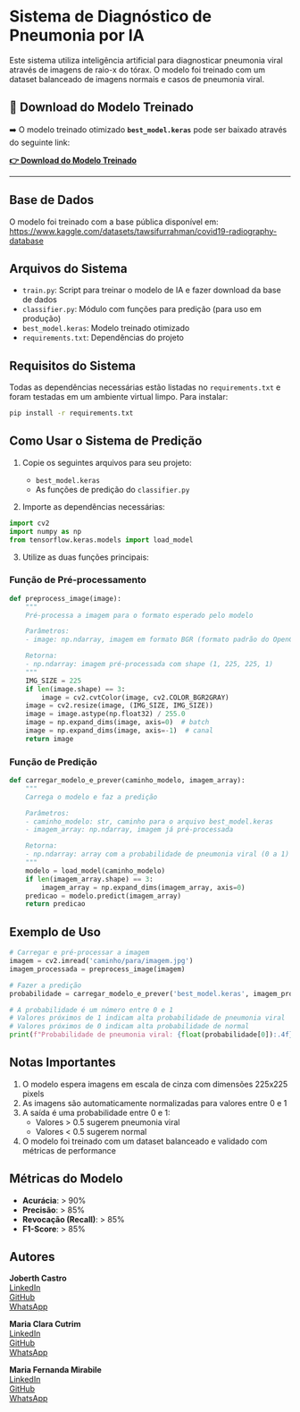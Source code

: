 # Sistema de Diagnóstico de Pneumonia por IA

Este sistema utiliza inteligência artificial para diagnosticar pneumonia viral através de imagens de raio-x do tórax. O modelo foi treinado com um dataset balanceado de imagens normais e casos de pneumonia viral.

## 🚨 Download do Modelo Treinado

➡️ O modelo treinado otimizado **`best_model.keras`** pode ser baixado através do seguinte link:  

**[👉 Download do Modelo Treinado](https://drive.google.com/file/d/1jXTWGgX3iQofwEfT4088TGazn4mhYVne/view?usp=drive_link)**

---

## Base de Dados

O modelo foi treinado com a base pública disponível em:  
https://www.kaggle.com/datasets/tawsifurrahman/covid19-radiography-database

## Arquivos do Sistema

- `train.py`: Script para treinar o modelo de IA e fazer download da base de dados
- `classifier.py`: Módulo com funções para predição (para uso em produção)
- `best_model.keras`: Modelo treinado otimizado
- `requirements.txt`: Dependências do projeto

## Requisitos do Sistema

Todas as dependências necessárias estão listadas no `requirements.txt` e foram testadas em um ambiente virtual limpo. Para instalar:

```bash
pip install -r requirements.txt
```

## Como Usar o Sistema de Predição

1. Copie os seguintes arquivos para seu projeto:
   - `best_model.keras`
   - As funções de predição do `classifier.py`

2. Importe as dependências necessárias:

```python
import cv2
import numpy as np
from tensorflow.keras.models import load_model
```

3. Utilize as duas funções principais:

### Função de Pré-processamento

```python
def preprocess_image(image):
    """
    Pré-processa a imagem para o formato esperado pelo modelo

    Parâmetros:
    - image: np.ndarray, imagem em formato BGR (formato padrão do OpenCV)

    Retorna:
    - np.ndarray: imagem pré-processada com shape (1, 225, 225, 1)
    """
    IMG_SIZE = 225
    if len(image.shape) == 3:
        image = cv2.cvtColor(image, cv2.COLOR_BGR2GRAY)
    image = cv2.resize(image, (IMG_SIZE, IMG_SIZE))
    image = image.astype(np.float32) / 255.0
    image = np.expand_dims(image, axis=0)  # batch
    image = np.expand_dims(image, axis=-1)  # canal
    return image
```

### Função de Predição

```python
def carregar_modelo_e_prever(caminho_modelo, imagem_array):
    """
    Carrega o modelo e faz a predição

    Parâmetros:
    - caminho_modelo: str, caminho para o arquivo best_model.keras
    - imagem_array: np.ndarray, imagem já pré-processada

    Retorna:
    - np.ndarray: array com a probabilidade de pneumonia viral (0 a 1)
    """
    modelo = load_model(caminho_modelo)
    if len(imagem_array.shape) == 3:
        imagem_array = np.expand_dims(imagem_array, axis=0)
    predicao = modelo.predict(imagem_array)
    return predicao
```

## Exemplo de Uso

```python
# Carregar e pré-processar a imagem
imagem = cv2.imread('caminho/para/imagem.jpg')
imagem_processada = preprocess_image(imagem)

# Fazer a predição
probabilidade = carregar_modelo_e_prever('best_model.keras', imagem_processada)

# A probabilidade é um número entre 0 e 1
# Valores próximos de 1 indicam alta probabilidade de pneumonia viral
# Valores próximos de 0 indicam alta probabilidade de normal
print(f"Probabilidade de pneumonia viral: {float(probabilidade[0]):.4f}")
```

## Notas Importantes

1. O modelo espera imagens em escala de cinza com dimensões 225x225 pixels  
2. As imagens são automaticamente normalizadas para valores entre 0 e 1  
3. A saída é uma probabilidade entre 0 e 1:
   - Valores > 0.5 sugerem pneumonia viral
   - Valores < 0.5 sugerem normal  
4. O modelo foi treinado com um dataset balanceado e validado com métricas de performance

## Métricas do Modelo

- **Acurácia**: > 90%
- **Precisão**: > 85%
- **Revocação (Recall)**: > 85%
- **F1-Score**: > 85%

## Autores

**Joberth Castro**  
[LinkedIn](https://www.linkedin.com/in/joberth-castro-013840252/)  
[GitHub](https://github.com/JoberthCastro)  
[WhatsApp](https://wa.me/559885864235?text=Ol%C3%A1%2C%20gostaria%20de%20falar%20sobre%20o%20reposit%C3%B3rio%20IA-diagnostico-pneumonia%2C%20podemos%20conversar%3F)

**Maria Clara Cutrim**  
[LinkedIn](https://www.linkedin.com/in/maria-clara-cutrim-nunes-costa-55b7a8248/)  
[GitHub](https://github.com/MariaclaraCutrim)  
[WhatsApp](https://wa.me/559885316743?text=Ol%C3%A1%2C%20gostaria%20de%20falar%20sobre%20o%20reposit%C3%B3rio%20IA-diagnostico-pneumonia%2C%20podemos%20conversar%3F)

**Maria Fernanda Mirabile**  
[LinkedIn](https://www.linkedin.com/in/fernanda-mirabile/)  
[GitHub](https://github.com/mfernandamirabile)  
[WhatsApp](https://wa.me/559881850349?text=Ol%C3%A1%2C%20gostaria%20de%20falar%20sobre%20o%20reposit%C3%B3rio%20IA-diagnostico-pneumonia%2C%20podemos%20conversar%3F)
